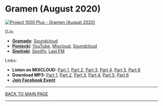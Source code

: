 # Gramen (August 2020)

[![Project 1000 Plus - Gramen (August 2020)](https://thumbnailer.mixcloud.com/unsafe/300x300/extaudio/1/0/1/5/0245-3187-4bbd-94a3-4dab88f0515a)](https://www.mixcloud.com/project1000plus/gramen-part-1-august-2020/)

DJs: 
* [**Gramado**](https://www.facebook.com/Gramado-183014051719357): 
[Soundcloud](https://soundcloud.com/gramado)
* [**Poniecki**](https://www.facebook.com/Poniecki): 
[YouTube](https://www.youtube.com/channel/UCo5ZkQ4xLpDnOgFLay78E5Q), 
[Mixcloud](https://www.mixcloud.com/Poniecki/), 
[Soundcloud](https://soundcloud.com/poniecki/popular-tracks) 
* [**Siwiński**](https://hopbit.github.io/sets/): 
[Spotify](https://open.spotify.com/user/hopbit?si=pAVfyUj-ShGiy38p4GQeYA), 
[Last.FM](https://www.last.fm/user/lsiwinski)

Links:
* **Listen on MIXCLOUD:** 
[Part 1](https://www.mixcloud.com/project1000plus/gramen-part-1-august-2020/), 
[Part 2](https://www.mixcloud.com/project1000plus/gramen-part-2-august-2020/), 
[Part 3](https://www.mixcloud.com/project1000plus/gramen-part-3-august-2020/), 
[Part 4](https://www.mixcloud.com/project1000plus/gramen-part-4-august-2020/), 
[Part 5](https://www.mixcloud.com/project1000plus/gramen-part-5-august-2020/), 
[Part 6](https://www.mixcloud.com/project1000plus/gramen-part-6-august-2020/)
* **Download MP3:** 
[Part 1](https://1drv.ms/u/s!AmzuuXrjf51v34MwjSOl5hb7eCk8bA?e=wbt1Nh), 
[Part 2](https://1drv.ms/u/s!AmzuuXrjf51v34MtSYQSFqjFE8LH2Q?e=6VVlGJ), 
[Part 3](https://1drv.ms/u/s!AmzuuXrjf51v34Mx6MXGfVyfEGy7gg?e=IWdxUn), 
[Part 4](https://1drv.ms/u/s!AmzuuXrjf51v34MvEZ7_1vbPbHVIQA?e=hiP6pk), 
[Part 5](https://1drv.ms/u/s!AmzuuXrjf51v34Myrtisjvot5qzsGQ?e=9hgS1C), 
[Part 6](https://1drv.ms/u/s!AmzuuXrjf51v34MrENMWqcljqQcQNQ?e=ftDpFG)
* [**Join Facebook Event**](https://www.facebook.com/events/298470098035348/)

----

[BACK TO MAIN PAGE](./README.md)

----
